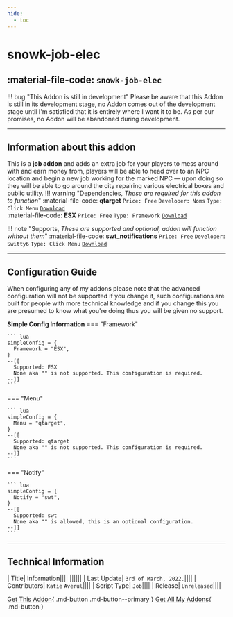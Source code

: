 ```yaml
---
hide:
  - toc
---
```

# snowk-job-elec
## :material-file-code: ``snowk-job-elec``

!!! bug "This Addon is still in development"
    Please be aware that this Addon is still in its development stage, no Addon comes out of the development stage until I'm satisfied that it is entirely where I want it to be. As per our promises, no Addon will be abandoned during development.

---
## **Information about this addon**
This is a **job addon** and adds an extra job for your players to mess around with and earn money from, players will be able to head over to an NPC location and begin a new job working for the marked NPC — upon doing so they will be able to go around the city repairing various electrical boxes and public utility.
!!! warning "Dependencies, *These are required for this addon to function*"
    :material-file-code: **qtarget** ``Price: Free`` ``Developer: Noms`` ``Type: Click Menu`` [``Download``](https://forum.cfx.re/t/qtarget-a-re-written-and-optimised-third-eye-solution/3984356)
    <br>
    :material-file-code: **ESX** ``Price: Free`` ``Type: Framework`` [``Download``](https://github.com/esx-framework)

!!! note "Supports, *These are supported and optional, addon will function without them*"
    :material-file-code: **swt_notifications** ``Price: Free`` ``Developer: Switty6`` ``Type: Click Menu`` [``Download``](https://github.com/Switty6/swt_notifications)
    <br>

---
## **Configuration Guide**
When configuring any of my addons please note that the advanced configuration will not be supported if you change it, such configurations are built for people with more technical knowledge and if you change this you are presumed to know what you're doing thus you will be given no support.

**Simple Config Information**
=== "Framework"

    ``` lua
    simpleConfig = {
      Framework = "ESX",
    }
    --[[
      Supported: ESX
      None aka "" is not supported. This configuration is required.
    --]]
    ```

=== "Menu"

    ``` lua
    simpleConfig = {
      Menu = "qtarget",
    }
    --[[
      Supported: qtarget
      None aka "" is not supported. This configuration is required.
    --]]
    ```

=== "Notify"

    ``` lua
    simpleConfig = {
      Notify = "swt",
    }
    --[[
      Supported: swt
      None aka "" is allowed, this is an optional configuration.
    --]]
    ```

---
## **Technical Information**
| Title| Information||||
||||||
| Last Update| `3rd of March, 2022.`||||
| Contributors| `Katie` `Averul`||||
| Script Type| `Job`||||
| Release| `Unreleased`||||


[Get This Addon](#){ .md-button .md-button--primary } [Get All My Addons](#){ .md-button }